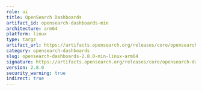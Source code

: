 ```yaml
---
role: ui
title: OpenSearch Dashboards
artifact_id: opensearch-dashboards-min
architecture: arm64
platform: linux
type: targz
artifact_url: https://artifacts.opensearch.org/releases/core/opensearch-dashboards/2.8.0/opensearch-dashboards-min-2.8.0-linux-arm64.tar.gz
category: opensearch-dashboards
slug: opensearch-dashboards-2.8.0-min-linux-arm64
signature: https://artifacts.opensearch.org/releases/core/opensearch-dashboards/2.8.0/opensearch-dashboards-min-2.8.0-linux-arm64.tar.gz.sig
version: 2.8.0
security_warning: true
indirect: true
---
```

